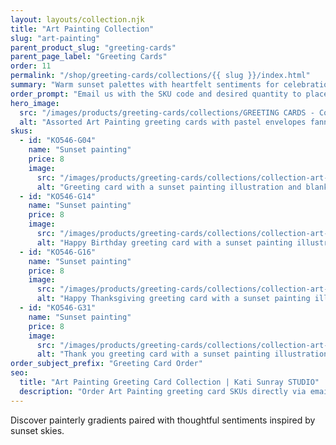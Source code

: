 ```yaml
---
layout: layouts/collection.njk
title: "Art Painting Collection"
slug: "art-painting"
parent_product_slug: "greeting-cards"
parent_page_label: "Greeting Cards"
order: 11
permalink: "/shop/greeting-cards/collections/{{ slug }}/index.html"
summary: "Warm sunset palettes with heartfelt sentiments for celebrations and everyday gratitude."
order_prompt: "Email us with the SKU code and desired quantity to place your order."
hero_image:
  src: "/images/products/greeting-cards/collections/GREETING CARDS - Collection ‘Art painting’.jpg"
  alt: "Assorted Art Painting greeting cards with pastel envelopes fanned out on a table."
skus:
  - id: "KO546-G04"
    name: "Sunset painting"
    price: 8
    image:
      src: "/images/products/greeting-cards/collections/collection-art-painting/KO546-G04_Greeting card 5x7 _Collection Art Painting_Blank_Sunset painting.jpg"
      alt: "Greeting card with a sunset painting illustration and blank interior."
  - id: "KO546-G14"
    name: "Sunset painting"
    price: 8
    image:
      src: "/images/products/greeting-cards/collections/collection-art-painting/KO546-G14_Greeting card 5x7 _Collection Art Painting_Happy Bday_Sunset painting.jpg"
      alt: "Happy Birthday greeting card with a sunset painting illustration."
  - id: "KO546-G16"
    name: "Sunset painting"
    price: 8
    image:
      src: "/images/products/greeting-cards/collections/collection-art-painting/KO546-G16_Greeting card 5x7 _Collection Art Painting_Happy Thanksgiving_Sunset painting.jpg"
      alt: "Happy Thanksgiving greeting card with a sunset painting illustration."
  - id: "KO546-G31"
    name: "Sunset painting"
    price: 8
    image:
      src: "/images/products/greeting-cards/collections/collection-art-painting/KO546-G31_Greeting card 5x7 _Collection Art Painting_Thank you_Sunset painting.jpg"
      alt: "Thank you greeting card with a sunset painting illustration."
order_subject_prefix: "Greeting Card Order"
seo:
  title: "Art Painting Greeting Card Collection | Kati Sunray STUDIO"
  description: "Order Art Painting greeting card SKUs directly via email."
---
```


Discover painterly gradients paired with thoughtful sentiments inspired by sunset skies.
